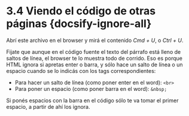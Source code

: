 # 3.4 Viendo el código de otras páginas {docsify-ignore-all}

Abrí este archivo en el browser y mirá el contenido *Cmd + U*, o *Ctrl + U*.

Fijate que aunque en el código fuente el texto del párrafo está lleno de saltos de línea, el browser te lo muestra todo de corrido. Eso es porque HTML ignora si apretas enter o barra, y sólo hace un salto de línea o un espacio cuando se lo indicás con los tags correspondientes:

* Para hacer un salto de línea (como poner enter en el word): `<br>`
* Para poner un espacio (como poner barra en el word): `&nbsp;`

Si ponés espacios con la barra en el código sólo te va tomar el primer espacio, a partir de ahí los ignora.

